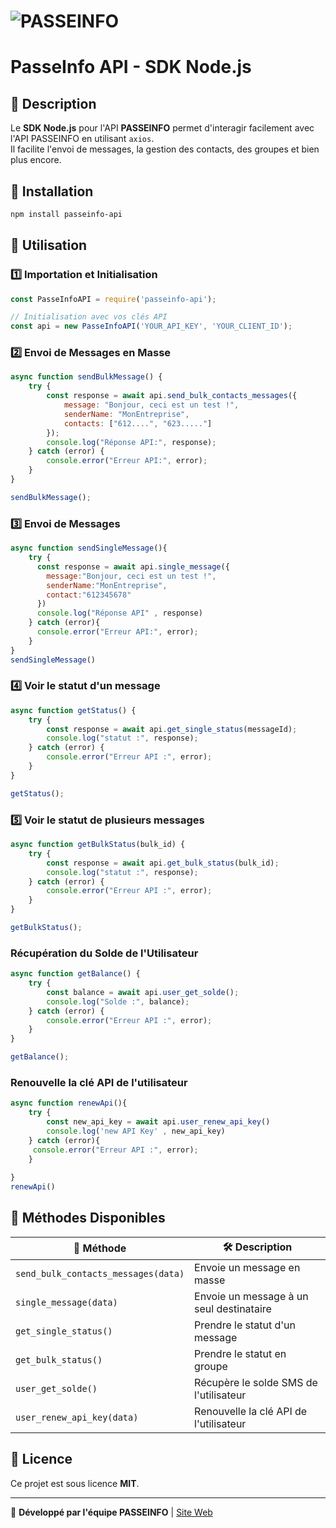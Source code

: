 
# ![PASSEINFO](https://api.passeinfo.com/v1/content/logo.png)

# PasseInfo API - SDK Node.js

## 📌 Description
Le **SDK Node.js** pour l'API **PASSEINFO** permet d'interagir facilement avec l'API PASSEINFO en utilisant `axios`.  
Il facilite l'envoi de messages, la gestion des contacts, des groupes et bien plus encore.

## 🚀 Installation

```bash
npm install passeinfo-api 
```

## 📖 Utilisation 

### 1️⃣ Importation et Initialisation
```javascript
const PasseInfoAPI = require('passeinfo-api');

// Initialisation avec vos clés API
const api = new PasseInfoAPI('YOUR_API_KEY', 'YOUR_CLIENT_ID');
```

### 2️⃣ Envoi de Messages en Masse
```javascript
async function sendBulkMessage() {
    try {
        const response = await api.send_bulk_contacts_messages({
            message: "Bonjour, ceci est un test !",
            senderName: "MonEntreprise",
            contacts: ["612....", "623....."]
        });
        console.log("Réponse API:", response);
    } catch (error) {
        console.error("Erreur API:", error);  
    }
}

sendBulkMessage();
```

### 3️⃣ Envoi de Messages 
```javascript
async function sendSingleMessage(){
    try {
      const response = await api.single_message({
        message:"Bonjour, ceci est un test !",
        senderName:"MonEntreprise",
        contact:"612345678"
      })
      console.log("Réponse API" , response)
    } catch (error){
      console.error("Erreur API:", error);
    }
}
sendSingleMessage()
```

### 4️⃣ Voir le statut d'un message
```javascript
async function getStatus() {
    try {
        const response = await api.get_single_status(messageId);
        console.log("statut :", response);
    } catch (error) {
        console.error("Erreur API :", error);
    }
}

getStatus();
```

### 5️⃣ Voir le statut de plusieurs messages
```javascript
async function getBulkStatus(bulk_id) {
    try {
        const response = await api.get_bulk_status(bulk_id);
        console.log("statut :", response);
    } catch (error) {  
        console.error("Erreur API :", error); 
    }
}

getBulkStatus();
``` 

###  Récupération du Solde de l'Utilisateur
```javascript
async function getBalance() {
    try {
        const balance = await api.user_get_solde();
        console.log("Solde :", balance);
    } catch (error) {
        console.error("Erreur API :", error);
    }
}

getBalance();
```

### Renouvelle la clé API de l'utilisateur
```javascript
async function renewApi(){
    try {
        const new_api_key = await api.user_renew_api_key()
        console.log('new API Key' , new_api_key) 
    } catch (error){
     console.error("Erreur API :", error);
    }
   
}
renewApi()
```

## 📜 Méthodes Disponibles

| 📌 Méthode | 🛠️ Description |
|-----------|--------------|
| `send_bulk_contacts_messages(data)` | Envoie un message en masse |
| `single_message(data)` | Envoie un message à un seul destinataire |
| `get_single_status()` | Prendre le statut d'un message |
| `get_bulk_status()` | Prendre le statut en groupe |
| `user_get_solde()` | Récupère le solde SMS de l'utilisateur |
| `user_renew_api_key(data)` | Renouvelle la clé API de l'utilisateur |

## 📃 Licence
Ce projet est sous licence **MIT**.

---
🚀 **Développé par l'équipe PASSEINFO** | [Site Web](https://passeinfo.com) 
